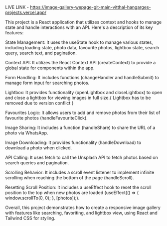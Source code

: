 

  LIVE LINK - https://image-gallery-wepage-git-main-vitthal-hangarges-projects.vercel.app/


This project is a React application that utilizes context and hooks to manage state and handle interactions with an API. Here's a description of its key features:

State Management: It uses the useState hook to manage various states, including loading state, photo data, favourite photos, lightbox state, search query, search text, and pagination.

Context API: It utilizes the React Context API (createContext) to provide a global state for components within the app.

Form Handling: It includes functions (changeHandler and handleSubmit) to manage form input for searching photos.

Lightbox: It provides functionality (openLightbox and closeLightbox) to open and close a lightbox for viewing images in full size.{
  Lightbox has to be removed due to version conflict
}

Favourites Logic: It allows users to add and remove photos from their list of favourite photos (handleFavouriteClick).

Image Sharing: It includes a function (handleShare) to share the URL of a photo via WhatsApp.

Image Downloading: It provides functionality (handleDownload) to download a photo when clicked.

API Calling: It uses fetch to call the Unsplash API to fetch photos based on search queries and pagination.

Scrolling Behavior: It includes a scroll event listener to implement infinite scrolling when reaching the bottom of the page (handleScroll).

Resetting Scroll Position: It includes a useEffect hook to reset the scroll position to the top when new photos are loaded (useEffect(() => { window.scrollTo(0, 0); }, [photos]);).

Overall, this project demonstrates how to create a responsive image gallery with features like searching, favoriting, and lightbox view, using React and Tailwind CSS for styling.